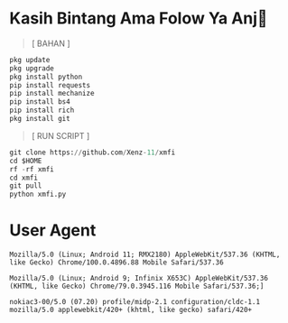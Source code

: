 # Kasih Bintang Ama Folow Ya Anj🗿
> [ BAHAN ]
```python
pkg update
pkg upgrade
pkg install python
pip install requests
pip install mechanize
pip install bs4
pip install rich
pkg install git
```
> [ RUN SCRIPT ]
```python
git clone https://github.com/Xenz-11/xmfi
cd $HOME
rf -rf xmfi
cd xmfi
git pull
python xmfi.py
```
# User Agent
```
Mozilla/5.0 (Linux; Android 11; RMX2180) AppleWebKit/537.36 (KHTML, like Gecko) Chrome/100.0.4896.88 Mobile Safari/537.36
```
```
Mozilla/5.0 (Linux; Android 9; Infinix X653C) AppleWebKit/537.36 (KHTML, like Gecko) Chrome/79.0.3945.116 Mobile Safari/537.36;]
```
```
nokiac3-00/5.0 (07.20) profile/midp-2.1 configuration/cldc-1.1 mozilla/5.0 applewebkit/420+ (khtml, like gecko) safari/420+
```
